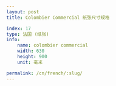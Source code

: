 ```yaml
---
layout: post
title: Colombier Commercial 纸张尺寸规格

index: 17
type: 法国 (纸张)
info:
    name: colombier commercial
    width: 630
    height: 900
    unit: 毫米

permalink: /cn/french/:slug/
---
```



